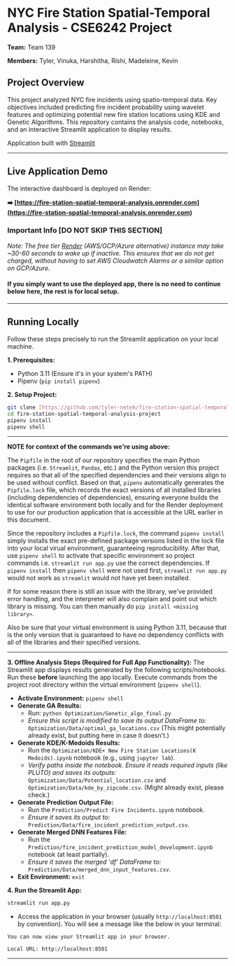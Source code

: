 # NYC Fire Station Spatial-Temporal Analysis - CSE6242 Project

**Team:** Team 139

**Members:** Tyler, Vinuka, Harshitha, Rishi, Madeleine, Kevin

## Project Overview

This project analyzed NYC fire incidents using spatio-temporal data. Key objectives included predicting fire incident probability using wavelet features and optimizing potential new fire station locations using KDE and Genetic Algorithms. This repository contains the analysis code, notebooks, and an interactive Streamlit application to display results.

Application built with [Streamlit](https://docs.streamlit.io)

---

## Live Application Demo

The interactive dashboard is deployed on Render:

**➡️ [https://fire-station-spatial-temporal-analysis.onrender.com](https://fire-station-spatial-temporal-analysis.onrender.com)**

### Important Info [DO NOT SKIP THIS SECTION]

*Note: The free tier [Render](https://render.com) (AWS/GCP/Azure alternative) instance may take ~30-60 seconds to wake up if inactive. This ensures that we do not get charged, without having to set AWS Cloudwatch Alarms or a similar option on GCP/Azure.*

#### **If you simply want to use the deployed app, there is no need to continue below here, the rest is for local setup.**

---

## Running Locally

Follow these steps precisely to run the Streamlit application on your local machine.

**1. Prerequisites:**
   * Python 3.11 (Ensure it's in your system's PATH)
   * Pipenv (`pip install pipenv`)

**2. Setup Project:**
   ```bash
   git clone [https://github.com/tyler-netek/fire-station-spatial-temporal-analysis-project.git](https://github.com/tyler-netek/fire-station-spatial-temporal-analysis-project.git)
   cd fire-station-spatial-temporal-analysis-project
   pipenv install
   pipenv shell
   ```
   ---
   **NOTE for context of the commands we're using above:**
   
The `Pipfile` in the root of our repository specifies the main Python packages (i.e. `Streamlit`, `Pandas`, etc.) and the Python version this project requires so that all of the specified dependencies and their versions align to be used without conflict. Based on that, `pipenv` automatically generates the `Pipfile.lock` file, which records the exact versions of all installed libraries (including dependencies of dependencies), ensuring everyone builds the identical software environment both locally and for the Render deployment to use for our production application that is accessible at the URL earlier in this document.

Since the repository includes a `Pipfile.lock`, the command `pipenv install` simply installs the exact pre-defined package versions listed in the lock file into your local virual environment, guaranteeing reproducibility. After that, use `pipenv shell` to activate that specific environment so project commands i.e. `streamlit run app.py` use the correct dependencies. If `pipenv install` then `pipenv shell` were not used first, `streamlit run app.py` would not work as `streamlit` would not have yet been installed.

If for some reason there is still an issue with the library, we've provided error handling, and the interpreter will also complain and point out which library is missing. You can then manually do `pip install <missing library>`.

Also be sure that your virtual environment is using Python 3.11, because that is the only version that is guaranteed to have no dependency conflicts with all of the libraries and their specified versions.

---

**3. Offline Analysis Steps (Required for Full App Functionality):**
   The Streamlit app displays results generated by the following scripts/notebooks. Run these **before** launching the app locally. Execute commands from the project root directory within the virtual environment (`pipenv shell`).
   * **Activate Environment:** `pipenv shell`
   * **Generate GA Results:**
      * Run: `python Optimization/Genetic_algo_final.py`
      * *Ensure this script is modified to save its output DataFrame to:* `Optimization/Data/optimal_ga_locations.csv` (This might potentially already exist, but putting here in case it doesn't.)
   * **Generate KDE/K-Medoids Results:**
      * Run the `Optimization/KDE+ New Fire Station Locations(K Medoids).ipynb` notebook (e.g., using `jupyter lab`).
      * *Verify paths inside the notebook. Ensure it reads required inputs (like PLUTO) and saves its outputs:* `Optimization/Data/Potential_location.csv` and `Optimization/Data/kde_by_zipcode.csv`. (Might already exist, please check.)
   * **Generate Prediction Output File:**
      * Run the `Prediction/Predict Fire Incidents.ipynb` notebook.
      * *Ensure it saves its output to:* `Prediction/Data/fire_incident_prediction_output.csv`.
   * **Generate Merged DNN Features File:**
      * Run the `Prediction/fire_incident_prediction_model_development.ipynb` notebook (at least partially).
      * *Ensure it saves the merged 'df' DataFrame to:* `Prediction/Data/merged_dnn_input_features.csv`.
   * **Exit Environment:** `exit`

**4. Run the Streamlit App:**
   ```bash
   streamlit run app.py
   ```
   * Access the application in your browser (usually `http://localhost:8501` by convention). You will see a message like the below in your terminal:

   ```
   You can now view your Streamlit app in your browser.

   Local URL: http://localhost:8501
   ```

---
